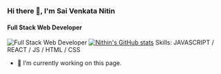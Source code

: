 ### Hi there 👋, I'm Sai Venkata Nitin
#### Full Stack Web Developer
![Full Stack Web Developer](https://s3.us-east-1.amazonaws.com/storage.trumplearning.com/cmsfiles/best-full-stack-web-developer-courses-certification-online-ppjh0d5a.jpg)
[![Nithin's GitHub stats](https://github-readme-stats.vercel.app/api?username=BSVNithin)](https://github.com/BSVNithin/github-readme-stats)
Skills: JAVASCRIPT / REACT / JS / HTML / CSS

- 🔭 I’m currently working on this page. 

